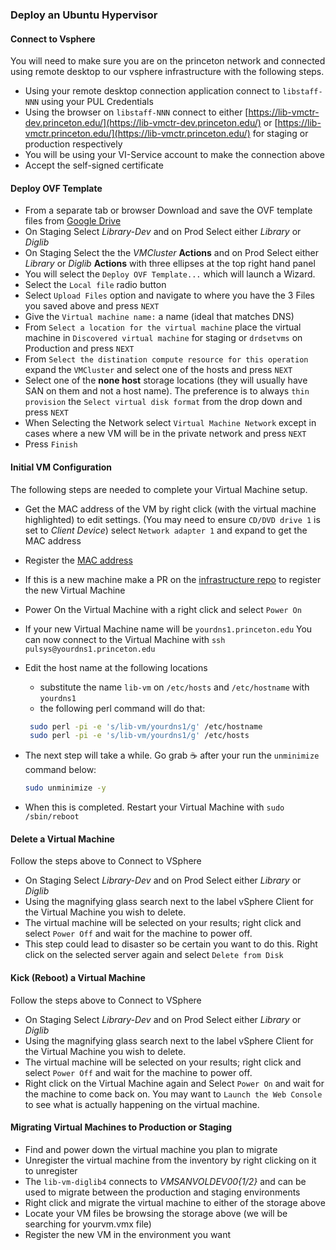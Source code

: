### Deploy an Ubuntu Hypervisor

#### Connect to Vsphere

You will need to make sure you are on the princeton network and connected using remote desktop to our vsphere infrastructure with the following steps.

* Using your remote desktop connection application connect to `libstaff-NNN` using your PUL Credentials
* Using the browser on `libstaff-NNN` connect to either [https://lib-vmctr-dev.princeton.edu/](https://lib-vmctr-dev.princeton.edu/) or [https://lib-vmctr.princeton.edu/](https://lib-vmctr.princeton.edu/) for staging or production respectively
* You will be using your VI-Service account to make the connection above
* Accept the self-signed certificate

#### Deploy OVF Template

* From a separate tab or browser Download and save the OVF template files from [Google Drive](https://drive.google.com/drive/folders/0B0s-Lc6vvmqqTF9yaklHWW1RdmM?resourcekey=0-tdIXAZtmu1klMhHUMSE00g)
* On Staging Select *Library-Dev* and on Prod Select either *Library* or *Diglib*
* On Staging Select the the *VMCluster* **Actions** and on Prod Select either *Library* or *Diglib* **Actions** with three ellipses at the top right hand panel
* You will select the `Deploy OVF Template...` which will launch a Wizard.
* Select the `Local file` radio button
* Select `Upload Files` option and navigate to where you have the 3 Files you saved above and press `NEXT`
* Give the `Virtual machine name:` a name (ideal that matches DNS)
* From `Select a location for the virtual machine` place the virtual machine in `Discovered virtual machine` for staging or `drdsetvms` on Production and press `NEXT`
* From `Select the distination compute resource for this operation` expand the `VMCluster` and select one of the hosts and press `NEXT`
* Select one of the **none host** storage locations (they will usually have SAN on them and not a host name). The preference is to always `thin provision` the `Select virtual disk format` from the drop down and press `NEXT`
* When Selecting the Network select `Virtual Machine Network` except in cases where a new VM will be in the private network and press `NEXT`
* Press `Finish`

#### Initial VM Configuration

The following steps are needed to complete your Virtual Machine setup.

 * Get the MAC address of the VM by right click (with the virtual machine highlighted) to edit settings. (You may need to ensure `CD/DVD drive 1` is set to *Client Device*) select `Network adapter 1` and expand to get the MAC address
 * Register the [MAC address](http://networkregistration.princeton.edu)
 * If this is a new machine make a PR on the [infrastructure repo](https://github.com/PrincetonUniversityLibrary/infra) to register the new Virtual Machine
 * Power On the Virtual Machine with a right click and select `Power On`
 * If your new Virtual Machine name will be `yourdns1.princeton.edu` You can now connect to the Virtual Machine with `ssh pulsys@yourdns1.princeton.edu`
 * Edit the host name at the following locations
   * substitute the name `lib-vm` on `/etc/hosts` and `/etc/hostname` with `yourdns1`
   * the following perl command will do that:

    ```zsh
     sudo perl -pi -e 's/lib-vm/yourdns1/g' /etc/hostname
     sudo perl -pi -e 's/lib-vm/yourdns1/g' /etc/hosts
     ```

 * The next step will take a while. Go grab :coffee: after your run the `unminimize` command below:

   ```zsh
   sudo unminimize -y
   ```
 * When this is completed. Restart your Virtual Machine with `sudo /sbin/reboot`

#### Delete a Virtual Machine

Follow the steps above to Connect to VSphere

* On Staging Select *Library-Dev* and on Prod Select either *Library* or *Diglib*
* Using the magnifying glass search next to the label vSphere Client for the Virtual Machine you wish to delete.
* The virtual machine will be selected on your results; right click and select `Power Off` and wait for the machine to power off.
* This step could lead to disaster so be certain you want to do this. Right click on the selected server again and select `Delete from Disk`

#### Kick (Reboot) a Virtual Machine

Follow the steps above to Connect to VSphere

* On Staging Select *Library-Dev* and on Prod Select either *Library* or *Diglib*
* Using the magnifying glass search next to the label vSphere Client for the Virtual Machine you wish to delete.
* The virtual machine will be selected on your results; right click and select `Power Off` and wait for the machine to power off.
* Right click on the Virtual Machine again and Select `Power On` and wait for the machine to come back on. You may want to `Launch the Web Console` to see what is actually happening on the virtual machine.

#### Migrating Virtual Machines to Production or Staging

 * Find and power down the virtual machine you plan to migrate
 * Unregister the virtual machine from the inventory by right clicking on it to unregister
 * The `lib-vm-diglib4` connects to *VMSANVOLDEV00{1/2}* and can be used to migrate between the production and staging environments
 * Right click and migrate the virtual machine to either of the storage above
 * Locate your VM files be browsing the storage above (we will be searching for yourvm.vmx file)
 * Register the new VM in the environment you want
